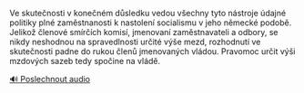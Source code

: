 
Ve skutečnosti v konečném důsledku vedou všechny tyto nástroje údajné politiky plné zaměstnanosti k nastolení socialismu v jeho německé podobě. Jelikož členové smírčích komisí, jmenovaní zaměstnavateli a odbory, se nikdy neshodnou na spravedlnosti určité výše mezd, rozhodnutí ve skutečnosti padne do rukou členů jmenovaných vládou. Pravomoc určit výši mzdových sazeb tedy spočine na vládě.

[🔊 Poslechnout audio](/data/7-paragraphs/audio/chapter_154/para_009-Ve-skutenosti-v-konenm-dsledku-vedou-vechny-t.mp3)
